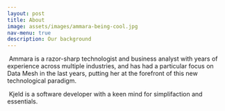 ```yaml
---
layout: post
title: About
image: assets/images/ammara-being-cool.jpg
nav-menu: true
description: Our background 
---
```


<p>
<span class="image left"><img src="{% link assets/images/ammara-headshot.jpg %}" alt="" /></span>
Ammara is a razor-sharp technologist and business analyst with years of
experience across multiple industries, and has had a particular focus on 
Data Mesh in the last years, putting her at the forefront of this new 
technological paradigm.    
</p>

<p>
<span class="image right"><img src="{% link assets/images/kjeld-headshot.jpg %}" alt="" /></span>
Kjeld is a software developer with a keen mind for simplifaction and essentials.
</p>
